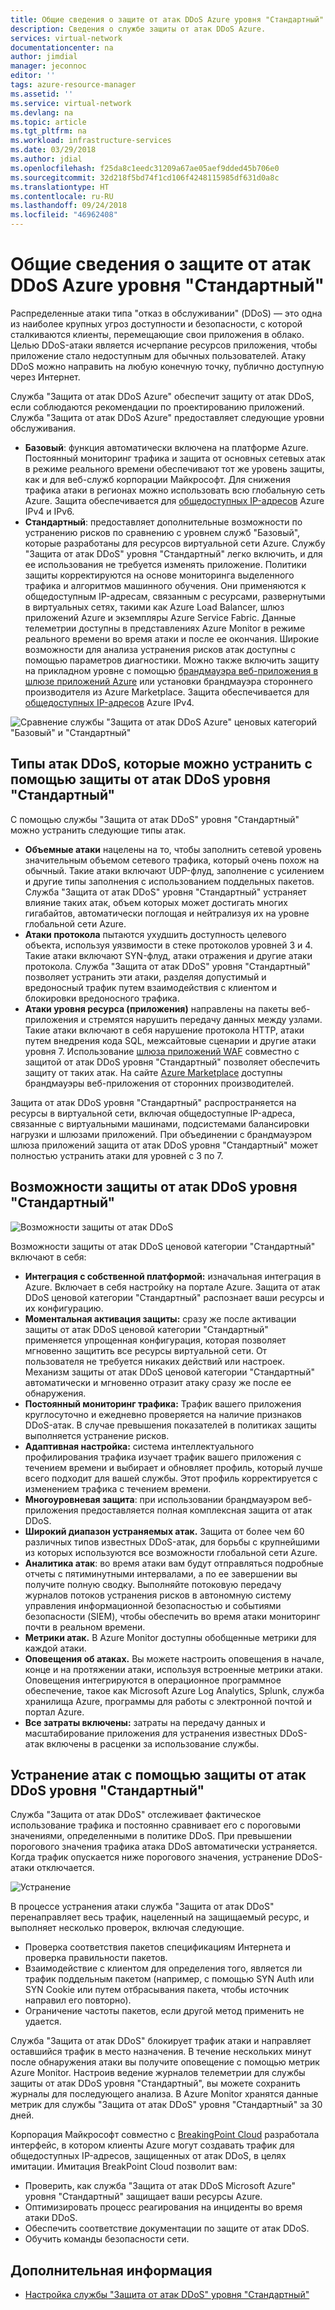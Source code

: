 ```yaml
---
title: Общие сведения о защите от атак DDoS Azure уровня "Стандартный" | Документы Майкрософт
description: Сведения о службе защиты от атак DDoS Azure.
services: virtual-network
documentationcenter: na
author: jimdial
manager: jeconnoc
editor: ''
tags: azure-resource-manager
ms.assetid: ''
ms.service: virtual-network
ms.devlang: na
ms.topic: article
ms.tgt_pltfrm: na
ms.workload: infrastructure-services
ms.date: 03/29/2018
ms.author: jdial
ms.openlocfilehash: f25da8c1eedc31209a67ae05aef9dded45b706e0
ms.sourcegitcommit: 32d218f5bd74f1cd106f4248115985df631d0a8c
ms.translationtype: HT
ms.contentlocale: ru-RU
ms.lasthandoff: 09/24/2018
ms.locfileid: "46962408"
---
```

# <a name="azure-ddos-protection-standard-overview"></a>Общие сведения о защите от атак DDoS Azure уровня "Стандартный"

Распределенные атаки типа "отказ в обслуживании" (DDoS) — это одна из наиболее крупных угроз доступности и безопасности, с которой сталкиваются клиенты, перемещающие свои приложения в облако. Целью DDoS-атаки является исчерпание ресурсов приложения, чтобы приложение стало недоступным для обычных пользователей. Атаку DDoS можно направить на любую конечную точку, публично доступную через Интернет.

Служба "Защита от атак DDoS Azure" обеспечит защиту от атак DDoS, если соблюдаются рекомендации по проектированию приложений. Служба "Защита от атак DDoS Azure" предоставляет следующие уровни обслуживания.

- **Базовый**: функция автоматически включена на платформе Azure. Постоянный мониторинг трафика и защита от основных сетевых атак в режиме реального времени обеспечивают тот же уровень защиты, как и для веб-служб корпорации Майкрософт. Для снижения трафика атаки в регионах можно использовать всю глобальную сеть Azure. Защита обеспечивается для [общедоступных IP-адресов](virtual-network-public-ip-address.md) Azure IPv4 и IPv6.
- **Стандартный**: предоставляет дополнительные возможности по устранению рисков по сравнению с уровнем служб "Базовый", которые разработаны для ресурсов виртуальной сети Azure. Службу "Защита от атак DDoS" уровня "Стандартный" легко включить, и для ее использования не требуется изменять приложение. Политики защиты корректируются на основе мониторинга выделенного трафика и алгоритмов машинного обучения. Они применяются к общедоступным IP-адресам, связанным с ресурсами, развернутыми в виртуальных сетях, такими как Azure Load Balancer, шлюз приложений Azure и экземпляры Azure Service Fabric. Данные телеметрии доступны в представлениях Azure Monitor в режиме реального времени во время атаки и после ее окончания. Широкие возможности для анализа устранения рисков атак доступны с помощью параметров диагностики. Можно также включить защиту на прикладном уровне с помощью [брандмауэра веб-приложения в шлюзе приложений Azure](../application-gateway//application-gateway-web-application-firewall-overview.md?toc=%2fazure%2fvirtual-network%2ftoc.json) или установки брандмауэра стороннего производителя из Azure Marketplace. Защита обеспечивается для [общедоступных IP-адресов](virtual-network-public-ip-address.md) Azure IPv4.

![Сравнение службы "Защита от атак DDoS Azure" ценовых категорий "Базовый" и "Стандартный"](./media/ddos-protection-overview/ddoscomparison.png)

## <a name="types-of-ddos-attacks-that-ddos-protection-standard-mitigates"></a>Типы атак DDoS, которые можно устранить с помощью защиты от атак DDoS уровня "Стандартный"

С помощью службы "Защита от атак DDoS" уровня "Стандартный" можно устранить следующие типы атак.

- **Объемные атаки** нацелены на то, чтобы заполнить сетевой уровень значительным объемом сетевого трафика, который очень похож на обычный. Такие атаки включают UDP-флуд, заполнение с усилением и другие типы заполнения с использованием поддельных пакетов. Служба "Защита от атак DDoS" уровня "Стандартный" устраняет влияние таких атак, объем которых может достигать многих гигабайтов, автоматически поглощая и нейтрализуя их на уровне глобальной сети Azure.
- **Атаки протокола** пытаются ухудшить доступность целевого объекта, используя уязвимости в стеке протоколов уровней 3 и 4. Такие атаки включают SYN-флуд, атаки отражения и другие атаки протокола. Служба "Защита от атак DDoS" уровня "Стандартный" позволяет устранить эти атаки, разделяя допустимый и вредоносный трафик путем взаимодействия с клиентом и блокировки вредоносного трафика. 
- **Атаки уровня ресурса (приложения)** направлены на пакеты веб-приложения и стремятся нарушить передачу данных между узлами. Такие атаки включают в себя нарушение протокола HTTP, атаки путем внедрения кода SQL, межсайтовые сценарии и другие атаки уровня 7. Использование [шлюза приложений WAF](../application-gateway/application-gateway-web-application-firewall-overview.md?toc=%2fazure%2fvirtual-network%2ftoc.json) совместно с защитой от атак DDoS уровня "Стандартный" позволяет обеспечить защиту от таких атак. На сайте [Azure Marketplace](https://azuremarketplace.microsoft.com/marketplace/apps?page=1&search=web%20application%20firewall) доступны брандмауэры веб-приложения от сторонних производителей.

Защита от атак DDoS уровня "Стандартный" распространяется на ресурсы в виртуальной сети, включая общедоступные IP-адреса, связанные с виртуальными машинами, подсистемами балансировки нагрузки и шлюзами приложений. При объединении с брандмауэром шлюза приложений защита от атак DDoS уровня "Стандартный" может полностью устранить атаки для уровней с 3 по 7.

## <a name="ddos-protection-standard-features"></a>Возможности защиты от атак DDoS уровня "Стандартный"

![Возможности защиты от атак DDoS](./media/ddos-protection-overview/ddosfeatures.png)

Возможности защиты от атак DDoS ценовой категории "Стандартный" включают в себя:

- **Интеграция с собственной платформой:** изначальная интеграция в Azure. Включает в себя настройку на портале Azure. Защита от атак DDoS ценовой категории "Стандартный" распознает ваши ресурсы и их конфигурацию.
- **Моментальная активация защиты:** сразу же после активации защиты от атак DDoS ценовой категории "Стандартный" применяется упрощенная конфигурация, которая позволяет мгновенно защитить все ресурсы виртуальной сети. От пользователя не требуется никаких действий или настроек. Механизм защиты от атак DDoS ценовой категории "Стандартный" автоматически и мгновенно отразит атаку сразу же после ее обнаружения.
- **Постоянный мониторинг трафика:** Трафик вашего приложения круглосуточно и ежедневно проверяется на наличие признаков DDoS-атак. В случае превышения показателей в политиках защиты выполняется устранение рисков.
- **Адаптивная настройка:** система интеллектуального профилирования трафика изучает трафик вашего приложения с течением времени и выбирает и обновляет профиль, который лучше всего подходит для вашей службы. Этот профиль корректируется с изменением трафика с течением времени.
- **Многоуровневая защита**: при использовании брандмауэром веб-приложения предоставляется полная комплексная защита от атак DDoS.
- **Широкий диапазон устраняемых атак.** Защита от более чем 60 различных типов известных DDoS-атак, для борьбы с крупнейшими из которых используются все возможности глобальной сети Azure.
- **Аналитика атак**: во время атаки вам будут отправляться подробные отчеты с пятиминутными интервалами, а по ее завершении вы получите полную сводку. Выполняйте потоковую передачу журналов потоков устранения рисков в автономную систему управления информационной безопасностью и событиями безопасности (SIEM), чтобы обеспечить во время атаки мониторинг почти в реальном времени.
- **Метрики атак.** В Azure Monitor доступны обобщенные метрики для каждой атаки.
- **Оповещения об атаках.** Вы можете настроить оповещения в начале, конце и на протяжении атаки, используя встроенные метрики атаки. Оповещения интегрируются в операционное программное обеспечение, такое как Microsoft Azure Log Analytics, Splunk, служба хранилища Azure, программы для работы с электронной почтой и портал Azure.
- **Все затраты включены:** затраты на передачу данных и масштабирование приложения для устранения известных DDoS-атак включены в расценки за использование службы.

## <a name="ddos-protection-standard-mitigation"></a>Устранение атак с помощью защиты от атак DDoS уровня "Стандартный"

Служба "Защита от атак DDoS" отслеживает фактическое использование трафика и постоянно сравнивает его с пороговыми значениями, определенными в политике DDoS. При превышении порогового значения трафика атака DDoS автоматически устраняется. Когда трафик опускается ниже порогового значения, устранение DDoS-атаки отключается.

![Устранение](./media/ddos-protection-overview/mitigation.png)

В процессе устранения атаки служба "Защита от атак DDoS" перенаправляет весь трафик, нацеленный на защищаемый ресурс, и выполняет несколько проверок, включая следующие.

- Проверка соответствия пакетов спецификациям Интернета и проверка правильности пакетов.
- Взаимодействие с клиентом для определения того, является ли трафик поддельным пакетом (например, с помощью SYN Auth или SYN Cookie или путем отбрасывания пакета, чтобы источник направил его повторно).
- Ограничение частоты пакетов, если другой метод применить не удается.

Служба "Защита от атак DDoS" блокирует трафик атаки и направляет оставшийся трафик в место назначения. В течение нескольких минут после обнаружения атаки вы получите оповещение с помощью метрик Azure Monitor. Настроив ведение журналов телеметрии для службы защиты от атак DDoS уровня "Стандартный", вы можете сохранить журналы для последующего анализа. В Azure Monitor хранятся данные метрик для службы "Защита от атак DDoS" уровня "Стандартный" за 30 дней.

Корпорация Майкрософт совместно с [BreakingPoint Cloud](https://www.ixiacom.com/products/breakingpoint-cloud) разработала интерфейс, в котором клиенты Azure могут создавать трафик для общедоступных IP-адресов, защищенных от атак DDoS, в целях имитации. Имитация BreakPoint Cloud позволит вам:

- Проверить, как служба "Защита от атак DDoS Microsoft Azure" уровня "Стандартный" защищает ваши ресурсы Azure.
- Оптимизировать процесс реагирования на инциденты во время атаки DDoS.
- Обеспечить соответствие документации по защите от атак DDoS.
- Обучить команды безопасности сети.

## <a name="next-steps"></a>Дополнительная информация

- [Настройка службы "Защита от атак DDoS" уровня "Стандартный"](manage-ddos-protection.md)
